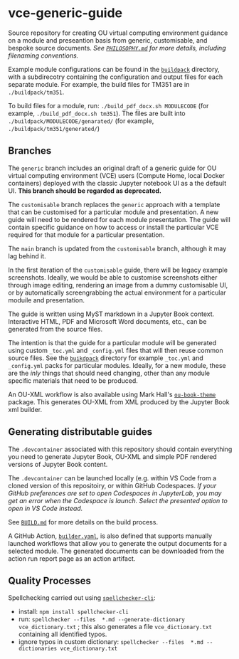 # vce-generic-guide

Source repository for creating OU virtual computing environment guidance on a module and preseantion basis from generic, customisable, and bespoke source documents. *See [`PHILOSOPHY.md`](PHILOSOPHY.md) for more details, including filenaming conventions.*

Example module configurations can be found in the [`buildpack`](buildpack/) directory, with a subdirecotry containing the configuration and output files for each separate module. For example, the build files for TM351 are in `./buildpack/tm351`.

To build files for a module, run: `./build_pdf_docx.sh MODULECODE` (for example, `./build_pdf_docx.sh tm351`). The files are built into `./buildpack/MODULECODE/genarated/` (for example, `./buildpack/tm351/generated/`)

## Branches

The `generic` branch includes an original draft of a generic guide for OU virtual computing environment (VCE) users (Compute Home, local Docker containers) deployed with the classic Jupyter notebook UI as a the default UI. __This branch should be regarded as deprecated.__

The `customisable` branch replaces the `generic` approach with a template that can be customised for a particular module and presentation. A new guide will need to be rendered for each module presentation. The guide will contain specific guidance on how to access or install the particular VCE required for that module for a particular presentation.

The `main` branch is updated from the `customisable` branch, although it may lag behind it.

In the first iteration of the `customisable` guide, there will be legacy example screenshots. Ideally, we would be able to customise screenshots either through image editing, rendering an image from a dummy customisable UI, or by automatically screengrabbing the actual environment for a particular moduile and presentation.

The guide is written using MyST markdown in a Jupyter Book context. Interactive HTML, PDF and Microsoft Word documents, etc., can be generated from the source files.

The intention is that the guide for a particular module will be generated using custom `_toc.yml` and `_config.yml` files that will then reuse common source files. See the [`buikdpack`](./buildpack) directory for example `_toc.yml` and `_config.yml` packs for particular modules. Ideally, for a new module, these are the *inly* things that should need changing, other than any module specific materials that need to be produced.

An OU-XML workflow is also available using Mark Hall's [`ou-book-theme`](https://pypi.org/project/ou-book-theme/) package. This generates OU-XML from XML produced by the Jupyter Book xml builder.

## Generating distributable guides

The `.devcontainer` associated with this repository should contain everything you need to generate Jupyter Book, OU-XML and simple PDF rendered versions of Jupyter Book content.

The `.devcontainer` can be launched locally (e.g. within VS Code from a cloned version of this repositoiry, or within GitHub Codespaces. *If your GitHub preferences are set to open Codespaces in  JupyterLab, you may get an error when the Codespace is launch. Select the presented option to open in VS Code instead.*

See [`BUILD.md`](BUILD.md) for more details on the build process.

A GitHub Action, [`builder.yaml`](.github/workflows/builder.yaml), is also defined that supports manually launched workflows that allow you to generate the output documents for a selected module. The generated documents can be downloaded from the action run report page as an action artifact.

## Quality Processes

Spellchecking carried out using [`spellchecker-cli`](https://github.com/tbroadley/spellchecker-cli):

- install: `npm install spellchecker-cli`
- run: `spellchecker --files  *.md --generate-dictionary vce_dictionary.txt` ; this also generates a file `vce_dictionary.txt` containing all identified typos.
- ignore typos in custom dictionary: `spellchecker --files  *.md --dictionaries vce_dictionary.txt`
